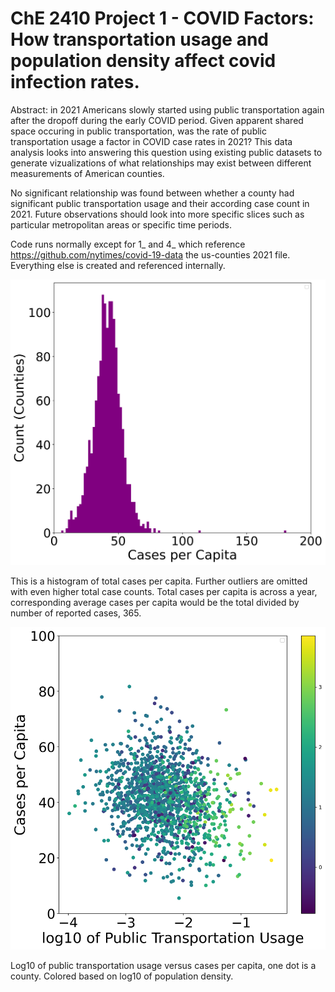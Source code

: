 # ChE 2410 Project 1 - COVID Factors: How transportation usage and population density affect covid infection rates.

Abstract: in 2021 Americans slowly started using public transportation again after the dropoff during the early COVID period. Given apparent shared space occuring in public transportation, was the rate of public transportation usage a factor in COVID case rates in 2021? This data analysis looks into answering this question using existing public datasets to generate vizualizations of what relationships may exist between different measurements of American counties. 

No significant relationship was found between whether a county had significant public transportation usage and their according case count in 2021. Future observations should look into more specific slices such as particular metropolitan areas or specific time periods.

Code runs normally except for 1_ and 4_ which reference https://github.com/nytimes/covid-19-data the us-counties 2021 file. Everything else is created and referenced internally.

![My Image](casesperpophist.png)

This is a histogram of total cases per capita. Further outliers are omitted with even higher total case counts. Total cases per capita is across a year, corresponding average cases per capita would be the total divided by number of reported cases, 365.

![My Image](cases_vs_logptu_densitycolored.png)

Log10 of public transportation usage versus cases per capita, one dot is a county. Colored based on log10 of population density.
